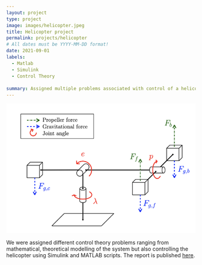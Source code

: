 ```yaml
---
layout: project
type: project
image: images/helicopter.jpeg
title: Helicopter project
permalink: projects/helicopter
# All dates must be YYYY-MM-DD format!
date: 2021-09-01
labels:
  - Matlab
  - Simulink
  - Control Theory

summary: Assigned multiple problems associated with control of a helicopter hub.
---
```


<img class="ui medium right floated rounded image" src="../images/helicopterpic.png">

We were assigned different control theory problems ranging from mathematical, theoretical modelling of the system but also controlling the helicopter using Simulink and MATLAB scripts. The report is published <a href="https://github.com/ninanye/helicopter_lab"><i class="large github icon"></i>here</a>.
